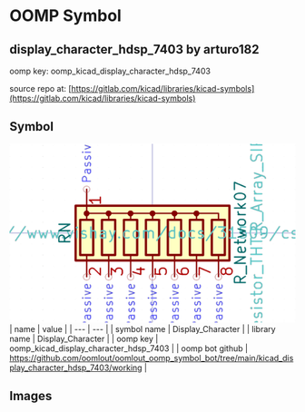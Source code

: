 # OOMP Symbol  
## display_character_hdsp_7403  by arturo182  
  
oomp key: oomp_kicad_display_character_hdsp_7403  
  
source repo at: [https://gitlab.com/kicad/libraries/kicad-symbols](https://gitlab.com/kicad/libraries/kicad-symbols)  
## Symbol  
  
[![working.png](working_600.png)](working.png)  
| name | value | 
| --- | --- | 
| symbol name | Display_Character | 
| library name | Display_Character | 
| oomp key | oomp_kicad_display_character_hdsp_7403 | 
| oomp bot github | https://github.com/oomlout/oomlout_oomp_symbol_bot/tree/main/kicad_display_character_hdsp_7403/working | 
## Images  
